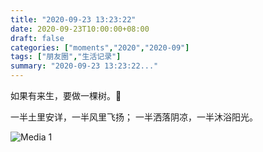 ```yaml
---
title: "2020-09-23 13:23:22"
date: 2020-09-23T10:00:00+08:00
draft: false
categories: ["moments","2020","2020-09"]
tags: ["朋友圈","生活记录"]
summary: "2020-09-23 13:23:22..."
---
```


如果有来生，要做一棵树。🌳

一半土里安详，一半风里飞扬；
一半洒落阴凉，一半沐浴阳光。

![Media 1](/Moments/photos/2020-09-23/202009231323220.jpg)

